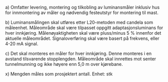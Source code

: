 a) Omfatter levering, montering og tilkobling av luminansmåler inklusiv hus for innmontering av måler og nødvendig festeutstyr for montering til mast.

b) Luminansmålingen skal utføres etter L20-metoden med candela som måleenhet. Måleområde skal være tilpasset oppgitt adaptasjonsluminans for hver innkjøring. Målenøyaktigheten skal være pluss/minus 5 % innenfor det aktuelle måleområdet. Signaloverføring skal være basert på frekvens, eller 4-20 mA signal.

c) Det skal monteres en måler for hver innkjøring. Denne monteres i en avstand tilsvarende stopplengden. Måleområde skal innrettes mot senter tunnelmunning og ikke høyere enn 5,0 m over kjørebane.

x) Mengden måles som prosjektert antall. Enhet: stk


